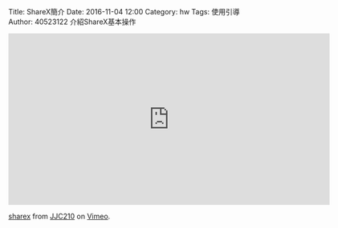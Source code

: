Title: ShareX簡介
Date: 2016-11-04 12:00
Category: hw
Tags: 使用引導
Author: 40523122
介紹ShareX基本操作
<!-- PELICAN_END_SUMMARY -->

<iframe src="https://player.vimeo.com/video/191363719" width="640" height="343" frameborder="0" webkitallowfullscreen mozallowfullscreen allowfullscreen></iframe>
<p><a href="https://vimeo.com/191363719">sharex</a> from <a href="https://vimeo.com/user58912544">JJC210</a> on <a href="https://vimeo.com">Vimeo</a>.</p>



